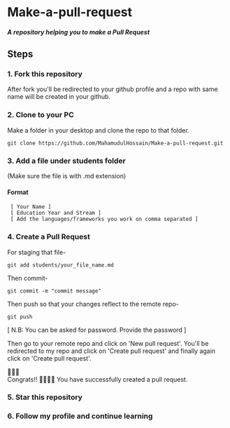 # Make-a-pull-request  

##### A repository helping you to make a Pull Request  

## Steps  

### 1. Fork this repository

After fork you'll be redirected to your github profile and a repo with same name will be created in your github.

### 2. Clone to your PC   

Make a folder in your desktop and clone the repo to that folder.

` git clone https://github.com/MahamudulHossain/Make-a-pull-request.git `    


### 3. Add a file under students folder  
(Make sure the file is with .md extension)
#### Format 

```
 [ Your Name ]
 [ Education Year and Stream ]
 [ Add the languages/frameworks you work on comma separated ]  
```   

### 4. Create a Pull Request 

For staging that file-

`git add students/your_file_name.md`   

Then commit-   

` git commit -m "commit message" `

Then push so that your changes reflect to the remote repo-

` git push `  

[ N.B: You can be asked for password. Provide the password ]  

Then go to your remote repo and click on 'New pull request'. You'll be redirected to my repo and click on 'Create pull request' and finally again click on 'Create pull request'.  

🥳🥳🥳  
Congrats!! 👏🏻👏🏻 You have successfully created a pull request.  

### 5. Star this repository  

### 6. Follow my profile and continue learning
